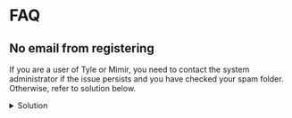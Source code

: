 # FAQ

## No email from registering

If you are a user of Tyle or Mimir, you need to contact the system administrator if the issue persists and you have
checked your spam folder. Otherwise, refer to solution below.

<details>
<summary>Solution</summary>
If you're not receiving the email, it's because it doesn't get sent when you're running in development mode; the same applies to the account recovery code. The email you should have received can be found in:

`/mimirorg/typelibrary/src/server/TypeLibrary.Api/bin/Debug/net7.0/Data/Mail/`

</details>
